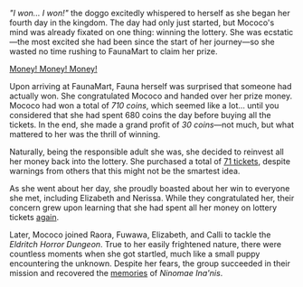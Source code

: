 *"I won... I won!"* the doggo excitedly whispered to herself as she began her fourth day in the kingdom. The day had only just started, but Mococo's mind was already fixated on one thing: winning the lottery. She was ecstatic—the most excited she had been since the start of her journey—so she wasted no time rushing to FaunaMart to claim her prize.

[Money! Money! Money!](#embed:https://www.youtube.com/live/zh0satM3cEs?t=476)

Upon arriving at FaunaMart, Fauna herself was surprised that someone had actually won. She congratulated Mococo and handed over her prize money. Mococo had won a total of *710 coins*, which seemed like a lot... until you considered that she had spent 680 coins the day before buying all the tickets. In the end, she made a grand profit of *30 coins*—not much, but what mattered to her was the thrill of winning.

Naturally, being the responsible adult she was, she decided to reinvest all her money back into the lottery. She purchased a total of [71 tickets](https://www.youtube.com/live/zh0satM3cEs?feature=shared&t=515), despite warnings from others that this might not be the smartest idea.

As she went about her day, she proudly boasted about her win to everyone she met, including Elizabeth and Nerissa. While they congratulated her, their concern grew upon learning that she had spent all her money on lottery tickets [again](https://www.youtube.com/live/zh0satM3cEs?feature=shared&t=1395).

Later, Mococo joined Raora, Fuwawa, Elizabeth, and Calli to tackle the *Eldritch Horror Dungeon*. True to her easily frightened nature, there were countless moments when she got startled, much like a small puppy encountering the unknown. Despite her fears, the group succeeded in their mission and recovered the [memories](https://www.youtube.com/live/zh0satM3cEs?feature=shared&t=3965) of *Ninomae Ina'nis*.
